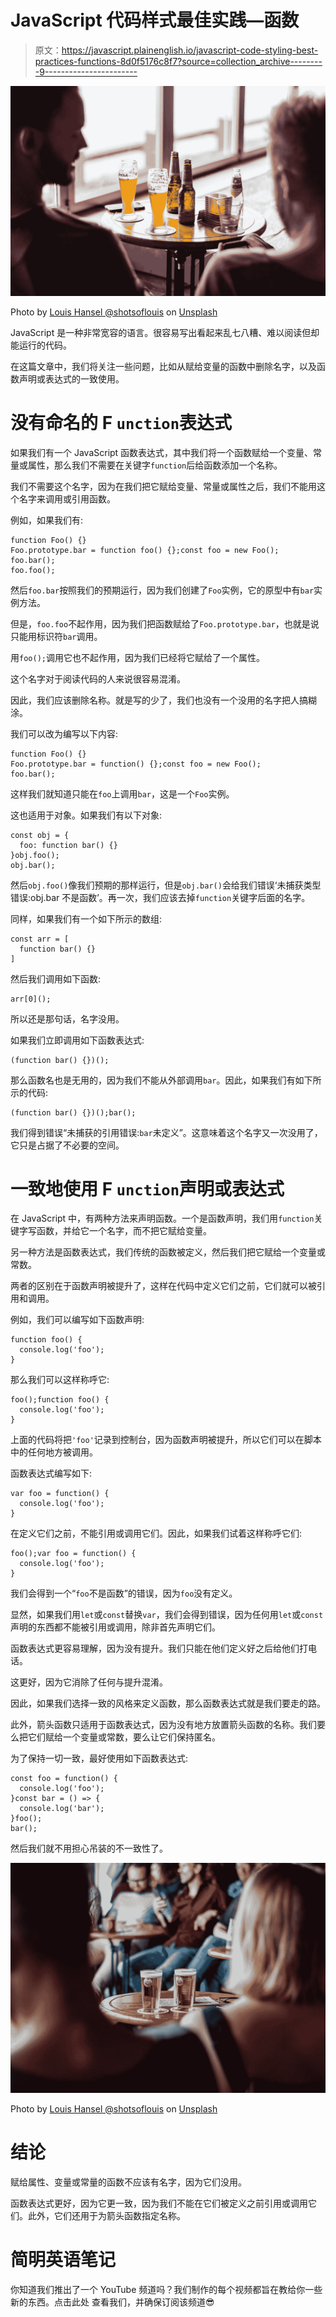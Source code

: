 # JavaScript 代码样式最佳实践—函数

> 原文：<https://javascript.plainenglish.io/javascript-code-styling-best-practices-functions-8d0f5176c8f7?source=collection_archive---------9----------------------->

![](img/afa3ab75825592a172fb5ce368658d7c.png)

Photo by [Louis Hansel @shotsoflouis](https://unsplash.com/@louishansel?utm_source=medium&utm_medium=referral) on [Unsplash](https://unsplash.com?utm_source=medium&utm_medium=referral)

JavaScript 是一种非常宽容的语言。很容易写出看起来乱七八糟、难以阅读但却能运行的代码。

在这篇文章中，我们将关注一些问题，比如从赋给变量的函数中删除名字，以及函数声明或表达式的一致使用。

# 没有命名的 F `unction`表达式

如果我们有一个 JavaScript 函数表达式，其中我们将一个函数赋给一个变量、常量或属性，那么我们不需要在关键字`function`后给函数添加一个名称。

我们不需要这个名字，因为在我们把它赋给变量、常量或属性之后，我们不能用这个名字来调用或引用函数。

例如，如果我们有:

```
function Foo() {}
Foo.prototype.bar = function foo() {};const foo = new Foo();
foo.bar();
foo.foo();
```

然后`foo.bar`按照我们的预期运行，因为我们创建了`Foo`实例，它的原型中有`bar`实例方法。

但是，`foo.foo`不起作用，因为我们把函数赋给了`Foo.prototype.bar`，也就是说只能用标识符`bar`调用。

用`foo();`调用它也不起作用，因为我们已经将它赋给了一个属性。

这个名字对于阅读代码的人来说很容易混淆。

因此，我们应该删除名称。就是写的少了，我们也没有一个没用的名字把人搞糊涂。

我们可以改为编写以下内容:

```
function Foo() {}
Foo.prototype.bar = function() {};const foo = new Foo();
foo.bar();
```

这样我们就知道只能在`foo`上调用`bar`，这是一个`Foo`实例。

这也适用于对象。如果我们有以下对象:

```
const obj = {
  foo: function bar() {}
}obj.foo();
obj.bar();
```

然后`obj.foo()`像我们预期的那样运行，但是`obj.bar()`会给我们错误‘未捕获类型错误:obj.bar 不是函数’。再一次，我们应该去掉`function`关键字后面的名字。

同样，如果我们有一个如下所示的数组:

```
const arr = [
  function bar() {}
]
```

然后我们调用如下函数:

```
arr[0]();
```

所以还是那句话，名字没用。

如果我们立即调用如下函数表达式:

```
(function bar() {})();
```

那么函数名也是无用的，因为我们不能从外部调用`bar`。因此，如果我们有如下所示的代码:

```
(function bar() {})();bar();
```

我们得到错误“未捕获的引用错误:`bar`未定义”。这意味着这个名字又一次没用了，它只是占据了不必要的空间。

# 一致地使用 F `unction`声明或表达式

在 JavaScript 中，有两种方法来声明函数。一个是函数声明，我们用`function`关键字写函数，并给它一个名字，而不把它赋给变量。

另一种方法是函数表达式，我们传统的函数被定义，然后我们把它赋给一个变量或常数。

两者的区别在于函数声明被提升了，这样在代码中定义它们之前，它们就可以被引用和调用。

例如，我们可以编写如下函数声明:

```
function foo() {
  console.log('foo');
}
```

那么我们可以这样称呼它:

```
foo();function foo() {
  console.log('foo');
}
```

上面的代码将把`'foo'`记录到控制台，因为函数声明被提升，所以它们可以在脚本中的任何地方被调用。

函数表达式编写如下:

```
var foo = function() {
  console.log('foo');
}
```

在定义它们之前，不能引用或调用它们。因此，如果我们试着这样称呼它们:

```
foo();var foo = function() {
  console.log('foo');
}
```

我们会得到一个“`foo`不是函数”的错误，因为`foo`没有定义。

显然，如果我们用`let`或`const`替换`var`，我们会得到错误，因为任何用`let`或`const`声明的东西都不能被引用或调用，除非首先声明它们。

函数表达式更容易理解，因为没有提升。我们只能在他们定义好之后给他们打电话。

这更好，因为它消除了任何与提升混淆。

因此，如果我们选择一致的风格来定义函数，那么函数表达式就是我们要走的路。

此外，箭头函数只适用于函数表达式，因为没有地方放置箭头函数的名称。我们要么把它们赋给一个变量或常数，要么让它们保持匿名。

为了保持一切一致，最好使用如下函数表达式:

```
const foo = function() {
  console.log('foo');
}const bar = () => {
  console.log('bar');
}foo();
bar();
```

然后我们就不用担心吊装的不一致性了。

![](img/42680f6be321401cdbb345dfac637277.png)

Photo by [Louis Hansel @shotsoflouis](https://unsplash.com/@louishansel?utm_source=medium&utm_medium=referral) on [Unsplash](https://unsplash.com?utm_source=medium&utm_medium=referral)

# 结论

赋给属性、变量或常量的函数不应该有名字，因为它们没用。

函数表达式更好，因为它更一致，因为我们不能在它们被定义之前引用或调用它们。此外，它们还用于为箭头函数指定名称。

# **简明英语笔记**

你知道我们推出了一个 YouTube 频道吗？我们制作的每个视频都旨在教给你一些新的东西。点击此处 查看我们，并确保订阅该频道😎